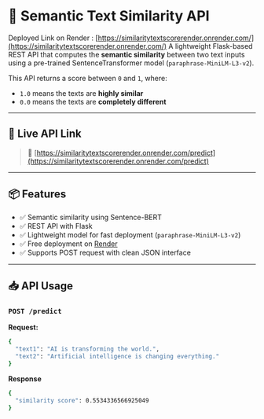 # 🧠 Semantic Text Similarity API 
Deployed Link on Render : [https://similaritytextscorerender.onrender.com/](https://similaritytextscorerender.onrender.com/)
A lightweight Flask-based REST API that computes the **semantic similarity** between two text inputs using a pre-trained SentenceTransformer model (`paraphrase-MiniLM-L3-v2`). 

This API returns a score between `0` and `1`, where:
- `1.0` means the texts are **highly similar**
- `0.0` means the texts are **completely different**

---

## 🚀 Live API Link

> 🔗 [https://similaritytextscorerender.onrender.com/predict](https://similaritytextscorerender.onrender.com/predict)

---

## 📦 Features

- ✅ Semantic similarity using Sentence-BERT
- ✅ REST API with Flask
- ✅ Lightweight model for fast deployment (`paraphrase-MiniLM-L3-v2`)
- ✅ Free deployment on [Render](https://render.com)
- ✅ Supports POST request with clean JSON interface

---

## 📥 API Usage

### `POST /predict`

**Request:**

```bash
{
  "text1": "AI is transforming the world.",
  "text2": "Artificial intelligence is changing everything."
}
```

**Response**
```bash
{
  "similarity score": 0.5534336566925049
}
```
